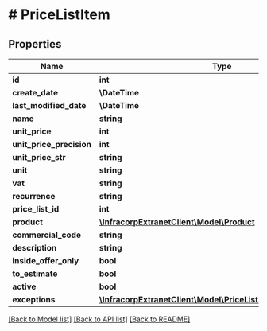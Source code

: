 # # PriceListItem

## Properties

Name | Type | Description | Notes
------------ | ------------- | ------------- | -------------
**id** | **int** |  | [optional]
**create_date** | **\DateTime** |  | [optional]
**last_modified_date** | **\DateTime** |  | [optional]
**name** | **string** |  | [optional]
**unit_price** | **int** |  | [optional]
**unit_price_precision** | **int** |  | [optional]
**unit_price_str** | **string** |  | [optional]
**unit** | **string** |  | [optional]
**vat** | **string** |  | [optional]
**recurrence** | **string** |  | [optional]
**price_list_id** | **int** |  | [optional]
**product** | [**\InfracorpExtranetClient\Model\Product**](Product.md) |  | [optional]
**commercial_code** | **string** |  | [optional]
**description** | **string** |  | [optional]
**inside_offer_only** | **bool** |  | [optional]
**to_estimate** | **bool** |  | [optional]
**active** | **bool** |  | [optional]
**exceptions** | [**\InfracorpExtranetClient\Model\PriceListItemExceptionsInner[]**](PriceListItemExceptionsInner.md) |  | [optional]

[[Back to Model list]](../../README.md#models) [[Back to API list]](../../README.md#endpoints) [[Back to README]](../../README.md)
